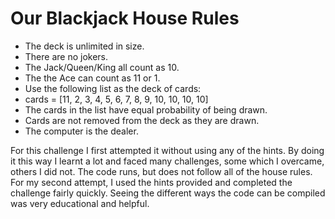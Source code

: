 # Our Blackjack House Rules

- The deck is unlimited in size. 
- There are no jokers. 
- The Jack/Queen/King all count as 10.
- The the Ace can count as 11 or 1.
- Use the following list as the deck of cards:
- cards = [11, 2, 3, 4, 5, 6, 7, 8, 9, 10, 10, 10, 10]
- The cards in the list have equal probability of being drawn.
- Cards are not removed from the deck as they are drawn.
- The computer is the dealer.

For this challenge I first attempted it without using any of the hints. By doing it this way I learnt a lot and faced many challenges, some which I overcame, others I did not. The code runs, but does not follow all of the house rules. For my second attempt, I used the hints provided and completed the challenge fairly quickly. Seeing the different ways the code can be compiled was very educational and helpful.

